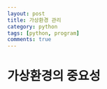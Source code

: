 ```yaml
---
layout: post
title: 가상환경 관리
category: python
tags: [python, program]
comments: true
---
```


# 가상환경의 중요성

